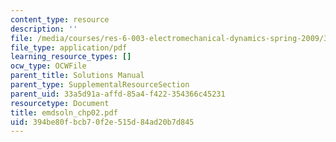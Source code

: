 ```yaml
---
content_type: resource
description: ''
file: /media/courses/res-6-003-electromechanical-dynamics-spring-2009/394be80fbcb70f2e515d84ad20b7d845_emdsoln_chp02.pdf
file_type: application/pdf
learning_resource_types: []
ocw_type: OCWFile
parent_title: Solutions Manual
parent_type: SupplementalResourceSection
parent_uid: 33a5d91a-affd-85a4-f422-354366c45231
resourcetype: Document
title: emdsoln_chp02.pdf
uid: 394be80f-bcb7-0f2e-515d-84ad20b7d845
---
```

